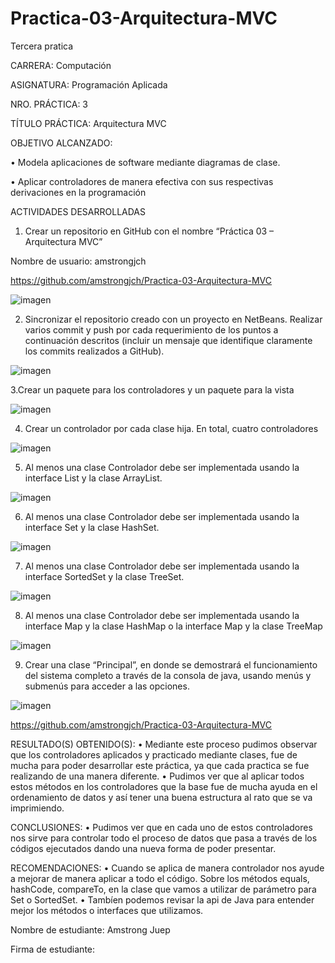 # Practica-03-Arquitectura-MVC

Tercera pratica

CARRERA: Computación

ASIGNATURA: Programación Aplicada

NRO. PRÁCTICA:	3

TÍTULO PRÁCTICA: Arquitectura MVC

OBJETIVO ALCANZADO: 

•	Modela aplicaciones de software mediante diagramas de clase. 

•	Aplicar controladores de manera efectiva con sus respectivas derivaciones en la programación

ACTIVIDADES DESARROLLADAS

1. Crear un repositorio en GitHub con el nombre “Práctica 03 – Arquitectura MVC” 

Nombre de usuario: amstrongjch

https://github.com/amstrongjch/Practica-03-Arquitectura-MVC

![imagen](https://github.com/amstrongjch/Practica-03-Arquitectura-MVC/issues/1#issue-437262022)

2. Sincronizar el repositorio creado con un proyecto en NetBeans. Realizar varios commit y push por cada requerimiento de los puntos a continuación descritos (incluir un mensaje que identifique claramente los commits realizados a GitHub).

![imagen](https://github.com/amstrongjch/Practica-03-Arquitectura-MVC/issues/1#issuecomment-486724064)


3.Crear un paquete para los controladores y un paquete para la vista

![imagen](https://github.com/amstrongjch/Practica-03-Arquitectura-MVC/issues/1#issuecomment-486727165.png)

4. Crear un controlador por cada clase hija. En total, cuatro controladores

![imagen](https://github.com/amstrongjch/Practica-03-Arquitectura-MVC/issues/1#issuecomment-486730663.png)

5. Al menos una clase Controlador debe ser implementada usando la interface List y la clase ArrayList.

![imagen](https://github.com/amstrongjch/Practica-03-Arquitectura-MVC/issues/1#issuecomment-486731390.png)

6. Al menos una clase Controlador debe ser implementada usando la interface Set y la clase HashSet.

![imagen](https://github.com/amstrongjch/Practica-03-Arquitectura-MVC/issues/1#issuecomment-486733655.png)

7. Al menos una clase Controlador debe ser implementada usando la interface SortedSet y la clase TreeSet.

![imagen](https://github.com/amstrongjch/Practica-03-Arquitectura-MVC/issues/1#issuecomment-486733790.png)

8. Al menos una clase Controlador debe ser implementada usando la interface Map y la clase HashMap o la interface Map y la clase TreeMap

![imagen](https://github.com/amstrongjch/Practica-03-Arquitectura-MVC/issues/1#issuecomment-486735323.png)

9. Crear una clase “Principal”, en donde se demostrará el funcionamiento del sistema completo a través de la consola de java, usando menús y submenús para acceder a las opciones.

![imagen](https://github.com/amstrongjch/Practica-03-Arquitectura-MVC/issues/1#issuecomment-486735786.png)

https://github.com/amstrongjch/Practica-03-Arquitectura-MVC

RESULTADO(S) OBTENIDO(S):
•	Mediante este proceso pudimos observar que los controladores aplicados y practicado mediante clases, fue de mucha para poder desarrollar este práctica, ya que cada practica se fue realizando de una manera diferente.
•	Pudimos ver que al aplicar todos estos métodos en los controladores que la base fue de mucha ayuda en el ordenamiento de datos y así tener una buena estructura al rato que se va imprimiendo.


CONCLUSIONES:
•	Pudimos ver que en cada uno de estos controladores nos sirve para controlar todo el proceso de datos que pasa a través de los códigos ejecutados dando una nueva forma de poder presentar.

RECOMENDACIONES:
•	Cuando se aplica de manera controlador nos ayude a mejorar de manera aplicar a todo el código. Sobre los métodos equals, hashCode, compareTo, en la clase que vamos a utilizar de parámetro para Set o SortedSet.
•	Tambíen podemos revisar la api de Java para entender mejor los métodos o interfaces que utilizamos.

Nombre de estudiante: Amstrong Juep



Firma de estudiante: 





